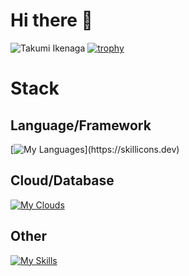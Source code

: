 # Hi there 👋
![Takumi Ikenaga](http://github-profile-summary-cards.vercel.app/api/cards/profile-details?username=ikenaga530&theme=github)
[![trophy](https://github-profile-trophy.vercel.app/?username=ikenaga530&column=7
)](https://github.com/ryo-ma/github-profile-trophy)

# Stack
## Language/Framework
[![My Languages](https://skillicons.dev/icons?i=c,cpp,java,py,html,css,js,ts,pytorch,react,nextjs,flask,)](https://skillicons.dev)

## Cloud/Database
[![My Clouds](https://skillicons.dev/icons?i=aws,firebase,mysql,postgres,sqlite,supabase)](https://skillicons.dev)

## Other
[![My Skills](https://skillicons.dev/icons?i=github,git)](https://skillicons.dev)
